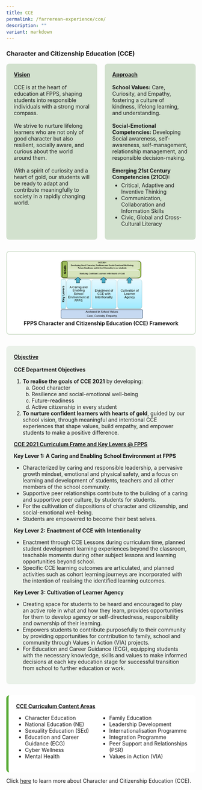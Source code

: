```yaml
---
title: CCE
permalink: /farrerean-experience/cce/
description: ""
variant: markdown
---
```

<div>

  <h3>Character and Citizenship Education (CCE)</h3>

  
<div style="display: flex; gap: 20px; flex-wrap: wrap; margin-bottom: 30px;">
  <div style="flex: 1; background-color: #d2e1ce; padding: 20px; border-radius: 8px;">
    <span><u><strong>Vision</strong></u></span><br><br>
    CCE is at the heart of education at FPPS, shaping students into responsible individuals with a strong moral compass.<br><br>
    We strive to nurture lifelong learners who are not only of good character but also resilient, socially aware, and curious about the world around them.<br><br>
    With a spirit of curiosity and a heart of gold, our students will be ready to adapt and contribute meaningfully to society in a rapidly changing world.
  </div>

  <div style="flex: 1; background-color: #d2e1ce; padding: 20px; border-radius: 8px;">
    <span><u><strong>Approach</strong></u></span><br><br>
    <strong>School Values:</strong> Care, Curiosity, and Empathy, fostering a culture of kindness, lifelong learning, and understanding.<br><br>
    <strong>Social-Emotional Competencies:</strong> Developing Social awareness, self-awareness, self-management, relationship management, and responsible decision-making.<br><br>
    <strong>Emerging 21st Century Competencies (21CC):</strong><br>
    <ul style="margin-top: 5px;">
      <li>Critical, Adaptive and Inventive Thinking</li>
      <li>Communication, Collaboration and Information Skills</li>
      <li>Civic, Global and Cross-Cultural Literacy</li>
    </ul>
  </div>
</div>
  
<div style="background-color: #FFFFFF; padding: 20px; border-radius: 8px; margin-bottom: 30px; text-align: center; border: 2px solid #d2e1ce;">
  <img style="max-width: 50%; height: auto; border-radius: 8px;" alt="FPPS CCE Framework" src="/images/2025/CCE/Picture1.png"><br>
  <strong>FPPS Character and Citizenship Education (CCE) Framework</strong>
</div>

  
<div style="background-color: #eaf1e9; padding: 20px; border-radius: 8px; margin-bottom: 30px;">
  <span><u><strong>Objective</strong></u></span><br><br>
  <span><strong>CCE Department Objectives</strong></span>
  <ol>
    <li><strong>To realise the goals of CCE 2021</strong> by developing:
      <ol type="a">
        <li>Good character</li>
        <li>Resilience and social-emotional well-being</li>
        <li>Future-readiness</li>
        <li>Active citizenship in every student</li>
      </ol>
    </li>
    <li><strong>To nurture confident learners with hearts of gold</strong>, guided by our school vision, through meaningful and intentional CCE experiences that shape values, build empathy, and empower students to make a positive difference.</li>
  </ol>

  <span><u><strong>CCE 2021 Curriculum Frame and Key Levers @ FPPS</strong></u></span><br>

  <span><strong>Key Lever 1: A Caring and Enabling School Environment at FPPS</strong></span>
  <ul>
    <li>Characterized by caring and responsible leadership, a pervasive growth mindset, emotional and physical safety, and a focus on learning and development of students, teachers and all other members of the school community.</li>
    <li>Supportive peer relationships contribute to the building of a caring and supportive peer culture, by students for students.</li>
    <li>For the cultivation of dispositions of character and citizenship, and social-emotional well-being.</li>
    <li>Students are empowered to become their best selves.</li>
  </ul>

  <span><strong>Key Lever 2: Enactment of CCE with Intentionality</strong></span>
  <ul>
    <li>Enactment through CCE Lessons during curriculum time, planned student development learning experiences beyond the classroom, teachable moments during other subject lessons and learning opportunities beyond school.</li>
    <li>Specific CCE learning outcomes are articulated, and planned activities such as cohort learning journeys are incorporated with the intention of realising the identified learning outcomes.</li>
  </ul>

  <span><strong>Key Lever 3: Cultivation of Learner Agency</strong></span>
  <ul>
    <li>Creating space for students to be heard and encouraged to play an active role in what and how they learn, provides opportunities for them to develop agency or self-directedness, responsibility and ownership of their learning.</li>
    <li>Empowers students to contribute purposefully to their community by providing opportunities for contribution to family, school and community through Values in Action (VIA) projects.</li>
    <li>For Education and Career Guidance (ECG), equipping students with the necessary knowledge, skills and values to make informed decisions at each key education stage for successful transition from school to further education or work.</li>
  </ul>
</div>


  
  <div style="background-color: #ffffff; border-left: 6px solid #51a72c; padding: 20px; border-radius: 8px;">
    <p style="margin-top: 0;"><strong><u>CCE Curriculum Content Areas</u></strong></p>
    <ul style="columns: 2; -webkit-columns: 2; -moz-columns: 2;">
      <li>Character Education</li>
      <li>National Education (NE)</li>
      <li>Sexuality Education (SEd)</li>
      <li>Education and Career Guidance (ECG)</li>
      <li>Cyber Wellness</li>
      <li>Mental Health</li>
      <li>Family Education</li>
      <li>Leadership Development</li>
      <li>Internationalisation Programme</li>
      <li>Integration Programme</li>
      <li>Peer Support and Relationships (PSR)</li>
      <li>Values in Action (VIA)</li>
    </ul>
  </div>

</div>

<p>Click <a href="https://www.farrerparkpri.moe.edu.sg/cce/overview/">here</a> to learn more about Character and Citizenship Education (CCE).</p>